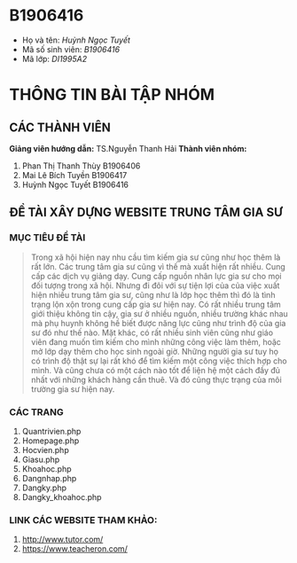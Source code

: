 # B1906416 
- Họ và tên: *Huỳnh Ngọc Tuyết*
- Mã số sinh viên: *B1906416*
- Mã lớp: *DI1995A2*
# THÔNG TIN BÀI TẬP NHÓM
## CÁC THÀNH VIÊN
**Giảng viên hướng dẫn:** TS.Nguyễn Thanh Hải
**Thành viên nhóm:**
   1. Phan Thị Thanh Thùy B1906406
   2. Mai Lê Bích Tuyền B1906417
   3. Huỳnh Ngọc Tuyết B1906416
## ĐỀ TÀI XÂY DỰNG WEBSITE TRUNG TÂM GIA SƯ
### MỤC TIÊU ĐỀ TÀI
> Trong xã hội hiện nay nhu cầu tìm kiếm gia sư cũng như học thêm là rất lớn. Các trung tâm gia sư cũng vì thế mà xuất hiện rất nhiều. Cung cấp các dịch vụ giảng dạy. Cung cấp nguồn nhân lực gia sư cho mọi đối tượng trong xã hội. Nhưng đi đôi với sự tiện lợi của của việc xuất hiện nhiều trung tâm gia sư, cũng như là lớp học thêm thì đó là tình trạng lộn xộn trong cung cấp gia sư hiện nay. Có rất nhiều trung tâm giới thiệu không tin cậy, gia sư ở nhiều nguồn, nhiều trường khác nhau mà phụ huynh không hề biết được năng lực cũng như trình độ của gia sư đó như thế nào. Mặt khác, có rất nhiều sinh viên cũng như giáo viên đang muốn tìm kiếm cho mình những công việc làm thêm, hoặc mở lớp dạy thêm cho học sinh ngoài giờ. Những người gia sư tuy họ có trình độ thật sự lại rất khó để tìm kiếm một công việc thích hợp cho mình. Và cũng chưa có một cách nào tốt để liện hệ một cách đầy đủ nhất với những khách hàng cần thuê. Và đó cũng thực trạng của môi trường gia sư hiện nay.
### CÁC TRANG 
1. Quantrivien.php
2. Homepage.php
3. Hocvien.php
4. Giasu.php
5. Khoahoc.php
6. Dangnhap.php
7. Dangky.php
8. Dangky_khoahoc.php
### LINK CÁC WEBSITE THAM KHẢO:
1. <http://www.tutor.com/>
2. <https://www.teacheron.com/>


 
